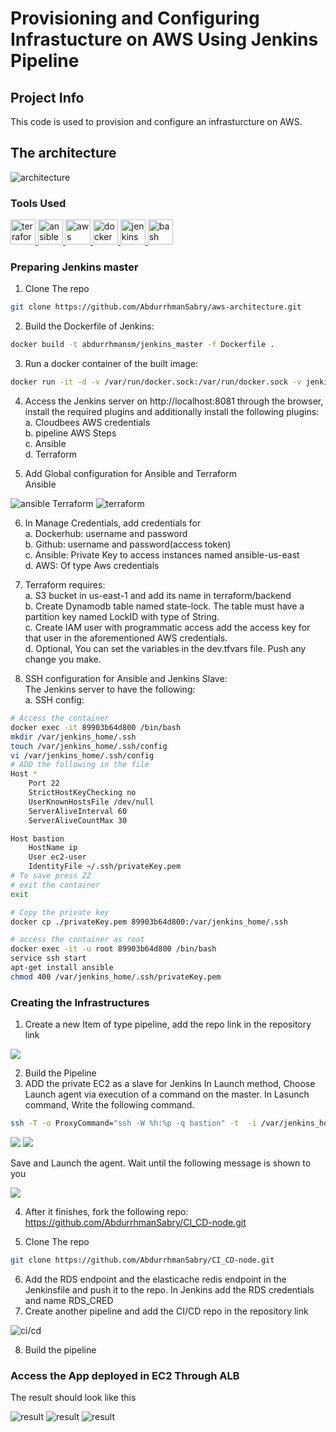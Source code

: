 # Provisioning and Configuring Infrastucture on AWS Using Jenkins Pipeline
## Project Info
This code is used to provision and configure an infrasturcture on AWS.

## The architecture

<img src="./imgs/infra.jpg" alt="architecture"/>

### Tools Used

<a href="https://www.terraform.io/" target="_blank" rel="noreferrer"> <img src="https://www.vectorlogo.zone/logos/terraformio/terraformio-icon.svg" alt="terraform" width="40" height="40"/> </a> <a href="https://www.ansible.com/" target="_blank" rel="noreferrer"> <img src="https://www.vectorlogo.zone/logos/ansible/ansible-icon.svg" alt="ansible" width="40" height="40"/> </a>  <a href="https://aws.amazon.com" target="_blank" rel="noreferrer"> <img src="https://www.vectorlogo.zone/logos/amazon_aws/amazon_aws-icon.svg" alt="aws" width="40" height="40"/> </a> <a href="https://www.gnu.org/software/bash/" target="_blank" rel="noreferrer">  <img src="https://www.vectorlogo.zone/logos/docker/docker-official.svg" alt="docker" width="40" height="40"/> </a> <a href="https://www.jenkins.io" target="_blank" rel="noreferrer"> <img src="https://www.vectorlogo.zone/logos/jenkins/jenkins-icon.svg" alt="jenkins" width="40" height="40"/> </a> <a href="https://www.gnu.org/software/bash/" target="_blank" rel="noreferrer"> <img src="https://www.vectorlogo.zone/logos/gnu_bash/gnu_bash-icon.svg
" alt="bash" width="40" height="40"/> </a> 

### Preparing Jenkins  master
1. Clone The repo
```bash
git clone https://github.com/AbdurrhmanSabry/aws-architecture.git
```

2. Build the Dockerfile of Jenkins:
```bash
docker build -t abdurrhmansm/jenkins_master -f Dockerfile .
```
3. Run a docker container of the built image:
```bash
docker run -it -d -v /var/run/docker.sock:/var/run/docker.sock -v jenkins-data:/var/jenkins_home  -p 8081:8080 abdurrhmansm/jenkins_master
```
4. Access the Jenkins server on http://localhost:8081 through the browser, install the required plugins and additionally install the following plugins:\
a. Cloudbees AWS  credentials\
b. pipeline AWS Steps\
c. Ansible\
d. Terraform 

5. Add Global configuration for Ansible and Terraform\
Ansible

<img src="./imgs/ansible.jpg" alt="ansible"/>
Terraform

<img src="./imgs/terraform.jpg" alt="terraform"/>

6. In Manage Credentials, add credentials for\
    a. Dockerhub: username and password \
    b. Github: username and password(access token)\
    c. Ansible: Private Key to access instances named ansible-us-east\
    d. AWS: Of type Aws credentials

7. Terraform requires:\
a. S3 bucket in us-east-1 and add its name in terraform/backend\
b. Create Dynamodb table named state-lock. The table must have a partition key named LockID with type of String.\
c. Create IAM user with programmatic access add the access key for that user in the aforementioned AWS credentials.\
d. Optional, You can set the variables in the dev.tfvars file. Push any change you make.
8. SSH configuration for Ansible and Jenkins Slave:\
The Jenkins server to have the following:\
a. SSH config:
```bash
# Access the container
docker exec -it 89903b64d800 /bin/bash
mkdir /var/jenkins_home/.ssh
touch /var/jenkins_home/.ssh/config
vi /var/jenkins_home/.ssh/config
# ADD the following in the file
Host *
    Port 22
    StrictHostKeyChecking no
    UserKnownHostsFile /dev/null
    ServerAliveInterval 60
    ServerAliveCountMax 30

Host bastion
    HostName ip
    User ec2-user
    IdentityFile ~/.ssh/privateKey.pem
# To save press ZZ
# exit the container
exit 

# Copy the private key
docker cp ./privateKey.pem 89903b64d800:/var/jenkins_home/.ssh

# access the container as root
docker exec -it -u root 89903b64d800 /bin/bash
service ssh start
apt-get install ansible 
chmod 400 /var/jenkins_home/.ssh/privateKey.pem
```
### Creating the Infrastructures
1. Create a new Item of type pipeline, add the repo link in the repository link

<img src="./imgs/infra-pipeline.jpg"/>

2. Build the Pipeline
3. ADD the private EC2 as a slave for Jenkins
In Launch method, Choose Launch agent via execution of a command on the master. In Lasunch command, Write the following command.
``` bash
ssh -T -o ProxyCommand="ssh -W %h:%p -q bastion" -t  -i /var/jenkins_home/.ssh/privatekey.pem ec2-user@private_ip of instance exec  java -jar ~/bin/agent.jar
```
<img src="./imgs/slave1.jpg"/>
<img src="./imgs/slave2.jpg"/>

Save and Launch the agent. Wait until the following message is shown to you

<img src="./imgs/jenkinsslave.jpg"/>


4. After it finishes, fork the following repo:
https://github.com/AbdurrhmanSabry/CI_CD-node.git

5. Clone The repo
```bash
git clone https://github.com/AbdurrhmanSabry/CI_CD-node.git
```
6. Add the RDS endpoint and the elasticache redis endpoint in the Jenkinsfile and push it to the repo. In Jenkins add the RDS credentials  and name RDS_CRED
7. Create another pipeline and add the CI/CD repo in the repository link

<img src="./imgs/ci-cd-pipeline.jpg" alt="ci/cd"/>

8. Build the pipeline

### Access the App deployed in EC2 Through ALB

The result should look like this

<img src="./imgs/res0.jpg" alt="result"/>

<img src="./imgs/res1.jpg" alt="result"/>

<img src="./imgs/res2.jpg" alt="result"/>